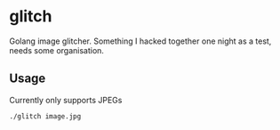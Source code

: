 # glitch
Golang image glitcher. Something I hacked together one night as a test, needs some organisation.

## Usage

Currently only supports JPEGs

```
./glitch image.jpg
```
